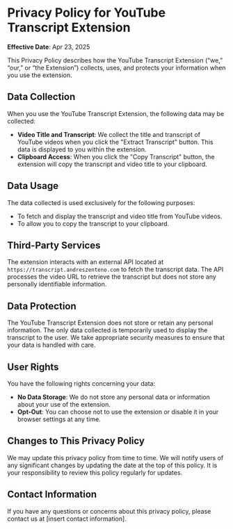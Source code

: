 # Privacy Policy for YouTube Transcript Extension

**Effective Date**: Apr 23, 2025

This Privacy Policy describes how the YouTube Transcript Extension (“we,” “our,” or “the Extension”) collects, uses, and protects your information when you use the extension.

## Data Collection
When you use the YouTube Transcript Extension, the following data may be collected:
- **Video Title and Transcript**: We collect the title and transcript of YouTube videos when you click the "Extract Transcript" button. This data is displayed to you within the extension.
- **Clipboard Access**: When you click the "Copy Transcript" button, the extension will copy the transcript and video title to your clipboard.

## Data Usage
The data collected is used exclusively for the following purposes:
- To fetch and display the transcript and video title from YouTube videos.
- To allow you to copy the transcript to your clipboard.

## Third-Party Services
The extension interacts with an external API located at `https://transcript.andreszenteno.com` to fetch the transcript data. The API processes the video URL to retrieve the transcript but does not store any personally identifiable information.

## Data Protection
The YouTube Transcript Extension does not store or retain any personal information. The only data collected is temporarily used to display the transcript to the user. We take appropriate security measures to ensure that your data is handled with care.

## User Rights
You have the following rights concerning your data:
- **No Data Storage**: We do not store any personal data or information about your use of the extension.
- **Opt-Out**: You can choose not to use the extension or disable it in your browser settings at any time.

## Changes to This Privacy Policy
We may update this privacy policy from time to time. We will notify users of any significant changes by updating the date at the top of this policy. It is your responsibility to review this policy regularly for updates.

## Contact Information
If you have any questions or concerns about this privacy policy, please contact us at [insert contact information].
